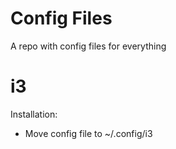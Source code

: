 # Config Files
A repo with config files for everything

# i3
Installation:
- Move config file to ~/.config/i3
